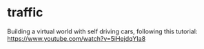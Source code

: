 # traffic
Building a virtual world with self driving cars, following this tutorial: https://www.youtube.com/watch?v=5iHejdqYIa8
